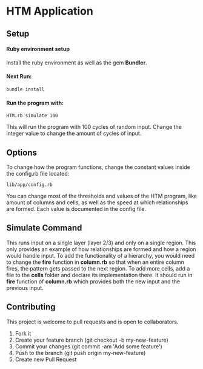 # HTM Application

## Setup

#### Ruby environment setup

Install the ruby environment as well as the gem **Bundler**.

#### Next Run:
```
bundle install
```

#### Run the program with:
```
HTM.rb simulate 100
```

This will run the program with 100 cycles of random input.  Change the integer value to change the amount of cycles of input.

## Options

To change how the program functions, change the constant values inside the config.rb file located:

```
lib/app/config.rb
```

You can change most of the thresholds and values of the HTM program, like amount of columns and cells, as well as the speed at which relationships are formed.  Each value is documented in the config file.

## Simulate Command

This runs input on a single layer (layer 2/3) and only on a single region.  This only provides an example of how relationships are formed and how a region would handle input.  To add the functionality of a hierarchy, you would need to change the **fire** function in **column.rb** so that when an entire column fires, the pattern gets passed to the next region.  To add more cells, add a file to the **cells** folder and declare its implementation there.  It should run in **fire** function of **column.rb** which provides both the new input and the previous input.  

## Contributing
This project is welcome to pull requests and is open to collaborators.

1. Fork it
2. Create your feature branch (git checkout -b my-new-feature)
3. Commit your changes (git commit -am 'Add some feature')
4. Push to the branch (git push origin my-new-feature)
5. Create new Pull Request
